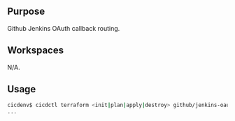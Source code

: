 ## Purpose
Github Jenkins OAuth callback routing.

## Workspaces
N/A.

## Usage
```bash
cicdenv$ cicdctl terraform <init|plan|apply|destroy> github/jenkins-oauth:${WORKSPACE}
...
```
